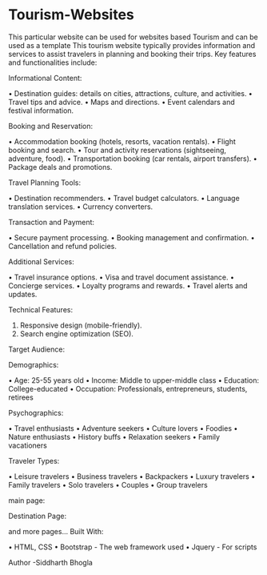 # Tourism-Websites
This particular website can be used for websites based Tourism and can be used as a template
This tourism website typically provides information and services to assist travelers in planning and booking their trips. Key features and functionalities include:

Informational Content:

•	Destination guides: details on cities, attractions, culture, and activities.
•	Travel tips and advice.
•	Maps and directions.
•	Event calendars and festival information.

Booking and Reservation:

•	Accommodation booking (hotels, resorts, vacation rentals).
•	Flight booking and search.
•	Tour and activity reservations (sightseeing, adventure, food).
•	Transportation booking (car rentals, airport transfers).
•	Package deals and promotions.

Travel Planning Tools:

•	Destination recommenders.
•	Travel budget calculators.
•	Language translation services.
•	Currency converters.


Transaction and Payment:

•	Secure payment processing.
•	Booking management and confirmation.
•	Cancellation and refund policies.

Additional Services:

•	Travel insurance options.
•	Visa and travel document assistance.
•	Concierge services.
•	Loyalty programs and rewards.
•	Travel alerts and updates.

Technical Features:

1. Responsive design (mobile-friendly).
2. Search engine optimization (SEO).

Target Audience:

Demographics:

•	Age: 25-55 years old
•	Income: Middle to upper-middle class
•	Education: College-educated
•	Occupation: Professionals, entrepreneurs, students, retirees

Psychographics:

•	Travel enthusiasts
•	Adventure seekers
•	Culture lovers
•	Foodies
•	Nature enthusiasts
•	History buffs
•	Relaxation seekers
•	Family vacationers

Traveler Types:

•	Leisure travelers
•	Business travelers
•	Backpackers
•	Luxury travelers
•	Family travelers
•	Solo travelers
•	Couples
•	Group travelers

main page:
 

Destination Page:


 

and more pages...
Built With:

•	HTML, CSS
•	Bootstrap - The web framework used
•	Jquery - For scripts

Author -Siddharth Bhogla
